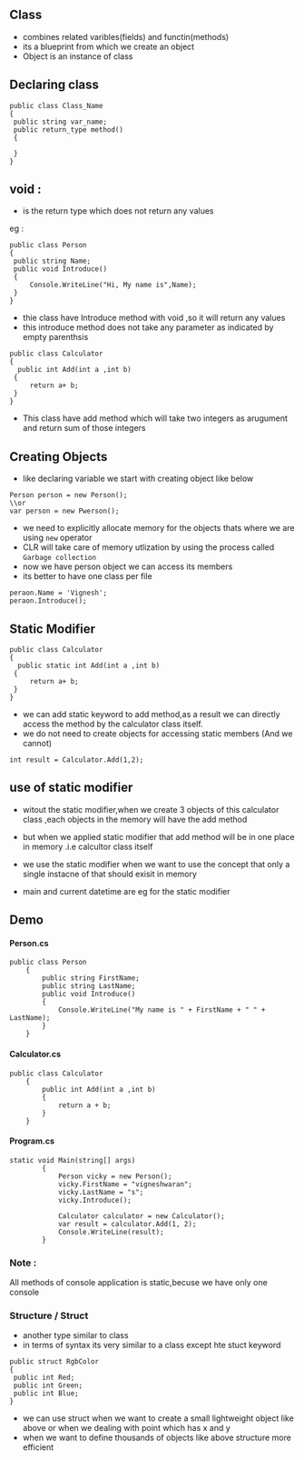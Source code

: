 ## Class

- combines  related  varibles(fields) and functin(methods)
- its a blueprint from which we create an object
- Object is an instance of class


## Declaring class

```
public class Class_Name
{
 public string var_name;
 public return_type method()
 {
 
 }
}
```



## void :

- is the return type which does not return any values

eg :


```
public class Person
{
 public string Name;
 public void Introduce()
 {
     Console.WriteLine("Hi, My name is",Name);
 }
}
```

- thie class have Introduce method with void ,so it will return any values
- this introduce method does not take any parameter as indicated by empty parenthsis


```
public class Calculator
{
  public int Add(int a ,int b)
 {
     return a+ b;
 }
}
```
- This class have add method which will take two integers as arugument and return sum of those integers

## Creating Objects

- like declaring variable we start with creating object like below
```
Person person = new Person();
\\or
var person = new Pwerson();
```

- we need to explicitly allocate memory for the objects thats where we are using `new` operator
- CLR will take care of memory utlization by using the process called `Garbage collection`
- now we have person object we can access its members
- its better to have one class per file

```
peraon.Name = 'Vignesh';
peraon.Introduce();
```


## Static Modifier

```
public class Calculator
{
  public static int Add(int a ,int b)
 {
     return a+ b;
 }
}
```
- we can add static keyword to add method,as a result we can directly access
the method  by the calculator class itself.
- we do not need to create objects for accessing static members (And we cannot)


`int result = Calculator.Add(1,2);`

## use of static modifier

- witout the static modifier,when we create 3 objects of  this calculator class ,each objects in the memory
will have the add method

- but when we applied static modifier that add method will be in one place in memory .i.e calcultor class itself
- we use the static modifier when we want to use the concept that only a single
instacne of that should exisit in memory

- main and current datetime are eg for the static modifier


## Demo

#### Person.cs
```
public class Person
    {
        public string FirstName;
        public string LastName;
        public void Introduce()
        {
            Console.WriteLine("My name is " + FirstName + " " + LastName);
        }
    }
```	

#### Calculator.cs
```
public class Calculator
    {
        public int Add(int a ,int b)
        {
            return a + b;
        }
    }
```	
#### Program.cs
```
static void Main(string[] args)
        {
            Person vicky = new Person();
            vicky.FirstName = "vigneshwaran";
            vicky.LastName = "s";
            vicky.Introduce(); 

            Calculator calculator = new Calculator();
            var result = calculator.Add(1, 2);
            Console.WriteLine(result);			
        }
```
### Note :		
All methods of console application is static,becuse we have only one console

### Structure / Struct

- another type similar to class
- in terms of syntax its very similar to a class except hte stuct keyword

```
public struct RgbColor
{
 public int Red;
 public int Green;
 public int Blue;
}
``` 

- we can use struct when we want to create a small lightweight object like above or when we dealing
with point which has x and y
- when we want to define thousands of objects like above structure more efficient
 
 



  
